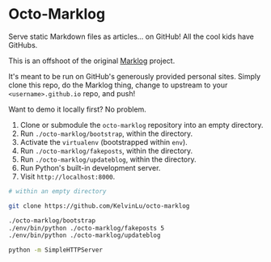 Octo-Marklog
=======

Serve static Markdown files as articles... on GitHub! All the cool kids have GitHubs.

This is an offshoot of the original [Marklog](https://github.com/KelvinLu/marklog) project.

It's meant to be run on GitHub's generously provided personal sites. Simply clone this repo, do the Marklog thing, change to upstream to your `<username>.github.io` repo, and push!

Want to demo it locally first? No problem.

1. Clone or submodule the `octo-marklog` repository into an empty directory.
2. Run `./octo-marklog/bootstrap`, within the directory.
3. Activate the `virtualenv` (bootstrapped within `env`).
4. Run `./octo-marklog/fakeposts`, within the directory.
5. Run `./octo-marklog/updateblog`, within the directory.
6. Run Python's built-in development server.
7. Visit `http://localhost:8000`.

```bash
# within an empty directory

git clone https://github.com/KelvinLu/octo-marklog

./octo-marklog/bootstrap
./env/bin/python ./octo-marklog/fakeposts 5
./env/bin/python ./octo-marklog/updateblog

python -m SimpleHTTPServer
```
